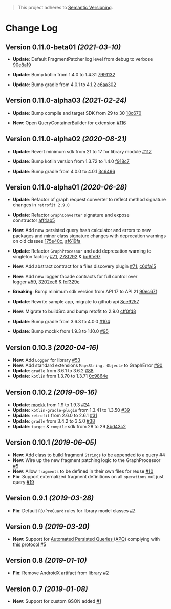 > This project adheres to [Semantic Versioning](http://semver.org/).

Change Log
==========

Version 0.11.0-beta01 *(2021-03-10)*
----------------------------

- **Update**: Default FragmentPatcher log level from debug to verbose [90e8a19](https://github.com/AniTrend/retrofit-graphql/commit/90e8a19edc2afee99bd71e91fe72f86acb7f1c67)

- **Update**: Bump kotlin from 1.4.0 to 1.4.31 [7991132](https://github.com/AniTrend/retrofit-graphql/commit/7991132a5d2240cd9b7d2ac6f31bb12f286f54f4)

- **Update**: Bump gradle from 4.0.1 to 4.1.2 [c6aa302](https://github.com/AniTrend/retrofit-graphql/commit/c6aa302a7f9bedc63222d23bd32676b6b364e10f)

Version 0.11.0-alpha03 *(2021-02-24)*
----------------------------

- **Update**: Bump compile and target SDK from 29 to 30 [18c670](https://github.com/AniTrend/retrofit-graphql/commit/18c6705bebfdc23d3a4e1c0afc91747ebc686fce)

- **New**: Open QueryContainerBuilder for extension [#116](https://github.com/AniTrend/retrofit-graphql/issues/116)

Version 0.11.0-alpha02 *(2020-08-21)*
----------------------------

- **Update**: Revert minimum sdk from 21 to 17 for library module [#112](https://github.com/AniTrend/retrofit-graphql/issues/112)

- **Update**: Bump kotlin version from 1.3.72 to 1.4.0 [f918c7](https://github.com/AniTrend/retrofit-graphql/commit/f918c71d82f970c6a48281a9cc1f2e23996ef9a0)

- **Update**: Bump gradle from 4.0.0 to 4.0.1 [3c6496](https://github.com/AniTrend/retrofit-graphql/commit/3c6496d345ee97373cdb218b0126473a62c6727d)

Version 0.11.0-alpha01 *(2020-06-28)*
----------------------------

- **Update**: Refactor of graph request converter to reflect method signature changes in `retrofit 2.9.0`

- **Update**: Refactor `GraphConverter` signature and expose constructor [aff4ab5](https://github.com/AniTrend/retrofit-graphql/commit/aff4ab5029978b659f119c4a8d36f5ae803e3ac0)

- **New**: Add new persisted query hash calculator and errors to new packages and minor class signature changes with deprecation warnings on old classes [175e40c](https://github.com/AniTrend/retrofit-graphql/commit/175e40c724153b4d76a04b1ac6077304aa4f1793), [af619fa](https://github.com/AniTrend/retrofit-graphql/commit/af619faf488e75dc45d8a293886783a53c13684a)

- **Update**: Refactor `GraphProcessor` and add deprecation warning to singleton factory [#71](https://github.com/AniTrend/retrofit-graphql/issues/71), [278f292](https://github.com/AniTrend/retrofit-graphql/commit/278f2926514984ec5a9d4390dd5575c1d90935a4) & [bd6fe97](https://github.com/AniTrend/retrofit-graphql/commit/bd6fe97f060a58890aa5819b5a1c2222ef99ff33)

- **New**: Add abstract contract for a files discovery plugin [#71](https://github.com/AniTrend/retrofit-graphql/issues/71), [c6dfa15](https://github.com/AniTrend/retrofit-graphql/commit/c6dfa1546bfebe95242ac07962d9b138bf5e08a0)

- **New**: Add new logger facade contracts for full control over logger [#59](https://github.com/AniTrend/retrofit-graphql/issues/59), [3202ec6](https://github.com/AniTrend/retrofit-graphql/commit/3202ec651c8b17c6385dc38356339d2a58414aba) & [fcf329e](https://github.com/AniTrend/retrofit-graphql/commit/fcf329ee9f1f952c3000b97522d466dad8e5e184)

- **Breaking**: Bump minimum sdk version from API 17 to API 21 [90ec67f](https://github.com/AniTrend/retrofit-graphql/commit/90ec67f2f6221dad043cdd029e76972ee8835133)

- **Update**: Rewrite sample app, migrate to github api [8ce9257](https://github.com/AniTrend/retrofit-graphql/commit/8ce9257fa1379b03df8b4483c5e6a58c3a7104c2)

- **New**: Migrate to buildSrc and bump retofit to 2.9.0 [cff0fd8](https://github.com/AniTrend/retrofit-graphql/commit/cff0fd8a90e58164264a395b22d0f9f8cf6a4a1f)

- **Update**: Bump gradle from 3.6.3 to 4.0.0 [#104](https://github.com/AniTrend/retrofit-graphql/pull/104)

- **Update**: Bump mockk from 1.9.3 to 1.10.0 [#95](https://github.com/AniTrend/retrofit-graphql/pull/95)

Version 0.10.3 *(2020-04-16)*
----------------------------

* **New**: Add `Logger` for library [#53](https://github.com/AniTrend/retrofit-graphql/pull/53)
* **New**: Add standard extensions `Map<String, Object>` to GraphError [#90](https://github.com/AniTrend/retrofit-graphql/pull/90)
* **Update**: `gradle` from 3.6.1 to 3.6.2 [#88](https://github.com/AniTrend/retrofit-graphql/pull/88)
* **Update**: `kotlin` from 1.3.70 to 1.3.71 [0c9864e](https://github.com/AniTrend/retrofit-graphql/commit/0c9864e7a0941cd400cd88f2fa24125b51308e02)

Version 0.10.2 *(2019-09-16)*
----------------------------

* **Update**: [mockk](https://github.com/mockk/mockk) from 1.9 to 1.9.3 [#24](https://github.com/AniTrend/retrofit-graphql/pull/24)
* **Update**: `kotlin-gradle-plugin` from 1.3.41 to 1.3.50 [#39](https://github.com/AniTrend/retrofit-graphql/pull/39)
* **Update**: `retrofit` from 2.6.0 to 2.6.1 [#31](https://github.com/AniTrend/retrofit-graphql/pull/31)
* **Update**: `gradle` from 3.4.2 to 3.5.0 [#38](https://github.com/AniTrend/retrofit-graphql/pull/38)
* **Update**: `target` & `compile` sdk from 28 to 29 [8bd43c2](https://github.com/AniTrend/retrofit-graphql/commit/8bd43c226064f6819ae8c0fb72e8e233e06dbfdc)

Version 0.10.1 *(2019-06-05)*
----------------------------

* **New**: Add class to build fragment `Strings` to be appended to a query [#4](https://github.com/AniTrend/retrofit-graphql/pull/4)
* **New**: Wire up the new fragment patching logic to the GraphProcessor [#5](https://github.com/AniTrend/retrofit-graphql/pull/5)
* **New**: Allow `fragments` to be defined in their own files for reuse [#10](https://github.com/AniTrend/retrofit-graphql/pull/10)
* **Fix**: Support externalized fragment definitions on all `operations` not just query [#19](https://github.com/AniTrend/retrofit-graphql/pull/19)

Version 0.9.1 *(2019-03-28)*
----------------------------

* **Fix**: Default `R8/ProGuard` rules for library model classes [#7](https://github.com/AniTrend/retrofit-graphql/pull/7)

Version 0.9 *(2019-03-20)*
----------------------------

* **New**: Support for [Automated Persisted Queries (APQ)](https://blog.apollographql.com/improve-graphql-performance-with-automatic-persisted-queries-c31d27b8e6ea) complying with [this protocol](https://github.com/apollographql/apollo-link-persisted-queries) [#5](https://github.com/AniTrend/retrofit-graphql/pull/5)

Version 0.8 *(2019-01-10)*
----------------------------

* **Fix**: Remove AndroidX artifact from library [#2](https://github.com/AniTrend/retrofit-graphql/pull/2)

Version 0.7 *(2019-01-08)*
----------------------------

* **New**: Support for custom GSON added [#1](https://github.com/AniTrend/retrofit-graphql/pull/1)
